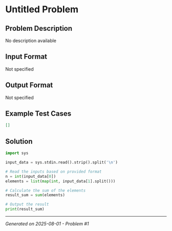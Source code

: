 # Untitled Problem

## Problem Description
No description available

## Input Format
Not specified

## Output Format
Not specified

## Example Test Cases
```json
[]
```

## Solution
```python
import sys

input_data = sys.stdin.read().strip().split('\n')

# Read the inputs based on provided format
n = int(input_data[0])
elements = list(map(int, input_data[1].split()))

# Calculate the sum of the elements
result_sum = sum(elements)

# Output the result
print(result_sum)
```

---
*Generated on 2025-08-01 - Problem #1*